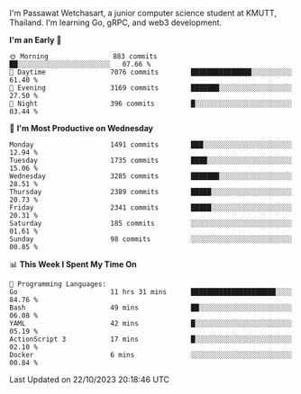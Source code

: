 
I'm Passawat Wetchasart, a junior computer science student at KMUTT, Thailand. I'm learning Go, gRPC, and web3 development.



<!--START_SECTION:waka-->
**I'm an Early 🐤** 

```text
🌞 Morning                883 commits         ██░░░░░░░░░░░░░░░░░░░░░░░   07.66 % 
🌆 Daytime                7076 commits        ███████████████░░░░░░░░░░   61.40 % 
🌃 Evening                3169 commits        ███████░░░░░░░░░░░░░░░░░░   27.50 % 
🌙 Night                  396 commits         █░░░░░░░░░░░░░░░░░░░░░░░░   03.44 % 
```
📅 **I'm Most Productive on Wednesday** 

```text
Monday                   1491 commits        ███░░░░░░░░░░░░░░░░░░░░░░   12.94 % 
Tuesday                  1735 commits        ████░░░░░░░░░░░░░░░░░░░░░   15.06 % 
Wednesday                3285 commits        ███████░░░░░░░░░░░░░░░░░░   28.51 % 
Thursday                 2389 commits        █████░░░░░░░░░░░░░░░░░░░░   20.73 % 
Friday                   2341 commits        █████░░░░░░░░░░░░░░░░░░░░   20.31 % 
Saturday                 185 commits         ░░░░░░░░░░░░░░░░░░░░░░░░░   01.61 % 
Sunday                   98 commits          ░░░░░░░░░░░░░░░░░░░░░░░░░   00.85 % 
```


📊 **This Week I Spent My Time On** 

```text
💬 Programming Languages: 
Go                       11 hrs 31 mins      █████████████████████░░░░   84.76 % 
Bash                     49 mins             ██░░░░░░░░░░░░░░░░░░░░░░░   06.08 % 
YAML                     42 mins             █░░░░░░░░░░░░░░░░░░░░░░░░   05.19 % 
ActionScript 3           17 mins             █░░░░░░░░░░░░░░░░░░░░░░░░   02.10 % 
Docker                   6 mins              ░░░░░░░░░░░░░░░░░░░░░░░░░   00.84 % 
```


 Last Updated on 22/10/2023 20:18:46 UTC
<!--END_SECTION:waka-->

<!--
**markpassawat/markpassawat** is a ✨ _special_ ✨ repository because its `README.md` (this file) appears on your GitHub profile.

Here are some ideas to get you started:

- 🔭 I’m currently working on ...
- 🌱 I’m currently learning ...
- 👯 I’m looking to collaborate on ...
- 🤔 I’m looking for help with ...
- 💬 Ask me about ...
- 📫 How to reach me: ...
- 😄 Pronouns: He/Him
- ⚡ Fun fact: ...
-->
